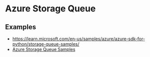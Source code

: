 # Azure Storage Queue

## Examples

- https://learn.microsoft.com/en-us/samples/azure/azure-sdk-for-python/storage-queue-samples/
- [Azure Storage Queue Samples](https://github.com/Azure/azure-sdk-for-python/blob/main/sdk/storage/azure-storage-queue/samples/queue_samples_message_async.py)

